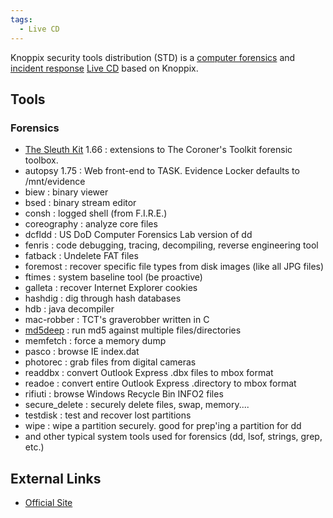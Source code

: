 ```yaml
---
tags:
  - Live CD
---
```

Knoppix security tools distribution (STD) is a [computer forensics](computer_forensics.md)
and [incident response](incident_response.md) [Live CD](live_cd.md) based on Knoppix.

## Tools

### Forensics

* [The Sleuth Kit](the_sleuth_kit.md) 1.66 : extensions to The Coroner's
  Toolkit forensic toolbox.
* autopsy 1.75 : Web front-end to TASK. Evidence Locker defaults to
  /mnt/evidence
* biew : binary viewer
* bsed : binary stream editor
* consh : logged shell (from F.I.R.E.)
* coreography : analyze core files
* dcfldd : US DoD Computer Forensics Lab version of dd
* fenris : code debugging, tracing, decompiling, reverse engineering
  tool
* fatback : Undelete FAT files
* foremost : recover specific file types from disk images (like all JPG
  files)
* ftimes : system baseline tool (be proactive)
* galleta : recover Internet Explorer cookies
* hashdig : dig through hash databases
* hdb : java decompiler
* mac-robber : TCT's graverobber written in C
* [md5deep](md5deep.md) : run md5 against multiple
  files/directories
* memfetch : force a memory dump
* pasco : browse IE index.dat
* photorec : grab files from digital cameras
* readdbx : convert Outlook Express .dbx files to mbox format
* readoe : convert entire Outlook Express .directory to mbox format
* rifiuti : browse Windows Recycle Bin INFO2 files
* secure_delete : securely delete files, swap, memory....
* testdisk : test and recover lost partitions
* wipe : wipe a partition securely. good for prep'ing a partition for dd
* and other typical system tools used for forensics (dd, lsof, strings,
  grep, etc.)

## External Links

* [Official Site](https://s-t-d.org/)
